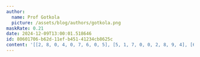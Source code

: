 ```yaml
---
author:
  name: Prof Gotkola
  picture: /assets/blog/authors/gotkola.png
maskRate: 0.21
date: 2024-12-09T13:00:01.518646
id: 80601706-b62d-11ef-b451-41234cb8625c
content: '[[2, 8, 0, 4, 0, 7, 6, 0, 5], [5, 1, 7, 0, 0, 2, 8, 9, 4], [6, 0, 9, 1, 0, 8, 2, 3, 7], [3, 2, 6, 7, 8, 9, 5, 4, 1], [1, 7, 5, 2, 4, 0, 9, 0, 0], [0, 0, 0, 5, 1, 6, 3, 7, 2], [9, 3, 1, 8, 7, 0, 4, 2, 6], [8, 6, 0, 9, 2, 0, 7, 5, 3], [7, 5, 2, 3, 0, 4, 1, 8, 9]]'
---
```

